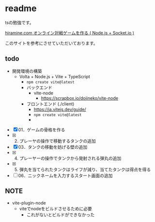 # readme

tsの勉強です。

[hiramine.com オンライン対戦ゲームを作る ( Node.js + Socket.io )](https://www.hiramine.com/programming/onlinebattletanks_nodejs_socketio/index.html)

このサイトを参考にさせていただいております。

## todo

- 開発環境の構築
  - Volta + Node.js + Vite + TypeScript
    - `npm create vite@latest`
    - バックエンド
      - vite-node
        - <https://scrapbox.io/dojineko/vite-node>
    - フロントエンド (./client)
      - <https://ja.vitejs.dev/guide/>
      - `npm create vite@latest`
      -

- [x] 01．ゲームの骨格を作る
- [x] 02. プレーヤの操作で移動するタンクの追加
- [x] 03．タンクの移動を妨げる壁の追加
- [x] 04. プレーヤーの操作でタンクから発射される弾丸の追加
- [x] 05. 弾丸を当てられたタンクはライフが減り、当てたタンクは得点を得る
- [ ] 06．ニックネームを入力するスタート画面の追加

## NOTE

- vite-plugin-node
  - viteでnodeをビルドさせるために必要
    - これがないとビルドができなかった
